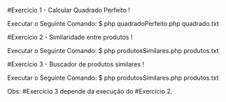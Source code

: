 #Exercicio 1 - Calcular Quadrado Perfeito !

Executar o Seguinte Comando:
$ php quadradoPerfeito.php quadrado.txt

#Exercício 2 - Similaridade entre produtos !

Executar o Seguinte Comando:
$ php produtosSimilares.php produtos.txt


#Exercício 3 - Buscador de produtos similares !

Executar o Seguinte Comando:
$ php produtosSimilares.php produtos.txt <id do produto>

Obs: #Exercício 3 depende da execução do #Exercício 2.


